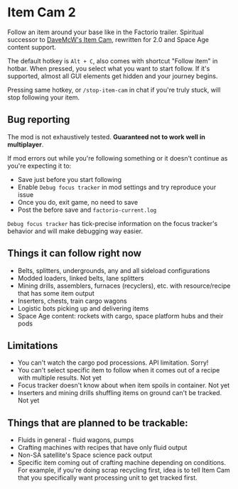 # Item Cam 2
Follow an item around your base like in the Factorio trailer. Spiritual successor to [DaveMcW's Item Cam](https://mods.factorio.com/mod/itemcam), rewritten for 2.0 and Space Age content support.

The default hotkey is `Alt + C`, also comes with shortcut "Follow item" in hotbar. When pressed, you select what you want to start follow. If it's supported, almost all GUI elements get hidden and your journey begins.

Pressing same hotkey, or `/stop-item-cam` in chat if you're truly stuck, will stop following your item.

## Bug reporting
The mod is not exhaustively tested. **Guaranteed not to work well in multiplayer**.

If mod errors out while you're following something or it doesn't continue as you're expecting it to:
- Save just before you start following
- Enable `Debug focus tracker` in mod settings and try reproduce your issue
- Once you do, exit game, no need to save
- Post the before save and `factorio-current.log`

`Debug focus tracker` has tick-precise information on the focus tracker's behavior and will make debugging way easier.

## Things it can follow right now
- Belts, splitters, undergrounds, any and all sideload configurations
- Modded loaders, linked belts, lane splitters
- Mining drills, assemblers, furnaces (recyclers), etc. with resource/recipe that has some item output
- Inserters, chests, train cargo wagons
- Logistic bots picking up and delivering items
- Space Age content: rockets with cargo, space platform hubs and their pods

## Limitations
- You can't watch the cargo pod processions. API limitation. Sorry!
- You can't select specific item to follow when it comes out of a recipe with multiple results. Not yet
- Focus tracker doesn't know about when item spoils in container. Not yet
- Inserters and mining drills shuffling items on ground can't be tracked. Not yet

## Things that are planned to be trackable:
- Fluids in general - fluid wagons, pumps
- Crafting machines with recipes that have only fluid output
- Non-SA satellite's Space science pack output
- Specific item coming out of crafting machine depending on conditions. For example, if you're doing scrap recycling first, idea is to tell Item Cam that you specifically want processing unit to get tracked first.
